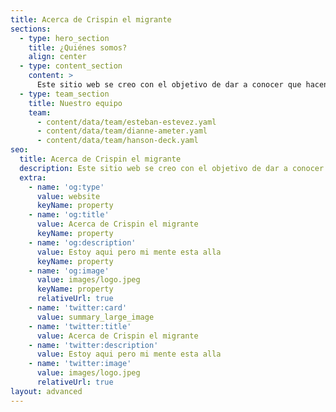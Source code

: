 ```yaml
---
title: Acerca de Crispin el migrante
sections:
  - type: hero_section
    title: ¿Quiénes somos?
    align: center
  - type: content_section
    content: >
      Este sitio web se creo con el objetivo de dar a conocer que hacen, en que rincones de New York y en que se encuentran trabajando  nuestros paisanos migrantes mexicanos o latinoamericanos.
  - type: team_section
    title: Nuestro equipo
    team:
      - content/data/team/esteban-estevez.yaml
      - content/data/team/dianne-ameter.yaml
      - content/data/team/hanson-deck.yaml
seo:
  title: Acerca de Crispin el migrante
  description: Este sitio web se creo con el objetivo de dar a conocer que hacen, en que rincones de New York y en que se encuentran trabajando  nuestros paisanos migrantes mexicanos o latinoamericanos.
  extra:
    - name: 'og:type'
      value: website
      keyName: property
    - name: 'og:title'
      value: Acerca de Crispin el migrante
      keyName: property
    - name: 'og:description'
      value: Estoy aqui pero mi mente esta alla
      keyName: property
    - name: 'og:image'
      value: images/logo.jpeg
      keyName: property
      relativeUrl: true
    - name: 'twitter:card'
      value: summary_large_image
    - name: 'twitter:title'
      value: Acerca de Crispin el migrante
    - name: 'twitter:description'
      value: Estoy aqui pero mi mente esta alla
    - name: 'twitter:image'
      value: images/logo.jpeg
      relativeUrl: true
layout: advanced
---
```


